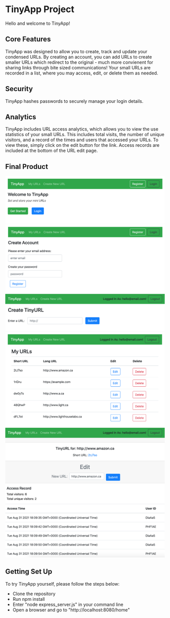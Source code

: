 # TinyApp Project

Hello and welcome to TinyApp!

## Core Features
TinyApp was designed to allow you to create, track and update your condensed URLs. By creating an account, you can add URLs to create smaller URLs which redirect to the original - much more convienent for sharing links through bite sized communications! Your small URLs are recorded in a list, where you may access, edit, or delete them as needed.

## Security
TinyApp hashes passwords to securely manage your login details. 

## Analytics
TinyApp includes URL access analytics, which allows you to view the use statistics of your small URLs. This includes total visits, the number of unique visitors, and a record of the times and users that accessed your URLs. To view these, simply click on the edit button for the link. Access records are included at the bottom of the URL edit page. 

## Final Product

![TinyApp home page](images/TinyApp1.png)
![TinyApp create account page](images/TinyApp2.png)
![TinyApp create new small URL](images/TinyApp4.png)
![TinyApp my URLs list view](images/TinyApp5.png)
![TinyApp URL access analytics](images/TinyApp6.png)

## Getting Set Up
To try TinyApp yourself, please follow the steps below:
- Clone the repository
- Run npm install
- Enter "node express_server.js" in your command line
- Open a browser and go to "http://localhost:8080/home" 

